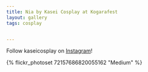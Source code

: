 ```yaml
---
title: Nia by Kasei Cosplay at Kogarafest
layout: gallery
tags: cosplay


---
```


Follow kaseicosplay on [Instagram](https://www.instagram.com/kaseicosplay)!

{% flickr_photoset 72157686820055162 "Medium" %}